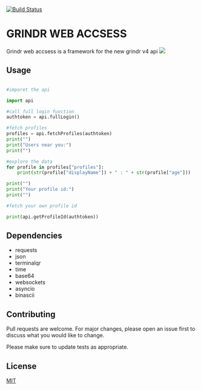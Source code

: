 [![Build Status](https://travis-ci.com/Slenderman00/Grindr-Web-Accsess.svg?branch=master)](https://travis-ci.com/Slenderman00/Grindr-Web-Accsess)

# GRINDR WEB ACCSESS

Grindr web accsess is a framework for the new grindr v4 api
![](https://i.imgur.com/6SGvLxS.png)

## Usage

```python

#imporet the api

import api

#call full login function
authtoken = api.fullLogin()

#fetch profiles
profiles = api.fetchProfiles(authtoken)
print("")
print("Users near you:")
print("")

#explore the data
for profile in profiles["profiles"]:
    print(str(profile["displayName"]) + " : " + str(profile["age"]))

print("")
print("Your profile id:")
print("")

#fetch your own profile id

print(api.getProfileId(authtoken))

```

## Dependencies
- requests
- json
- terminalqr
- time
- base64
- websockets
- asyncio
- binascii


## Contributing
Pull requests are welcome. For major changes, please open an issue first to discuss what you would like to change.

Please make sure to update tests as appropriate.

## License
[MIT](https://choosealicense.com/licenses/mit/)
